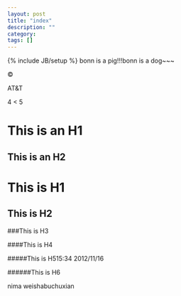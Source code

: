 ```yaml
---
layout: post
title: "index"
description: ""
category: 
tags: []
---
```

{% include JB/setup %}
bonn is a pig!!!bonn is a dog~~~

&copy;

AT&amp;T

4 < 5

This is an H1
===========

This is an H2
-----



# This is H1

## This is H2

###This is H3

####This is H4

#####This is H515:34 2012/11/16

######This is H6

nima weishabuchuxian



